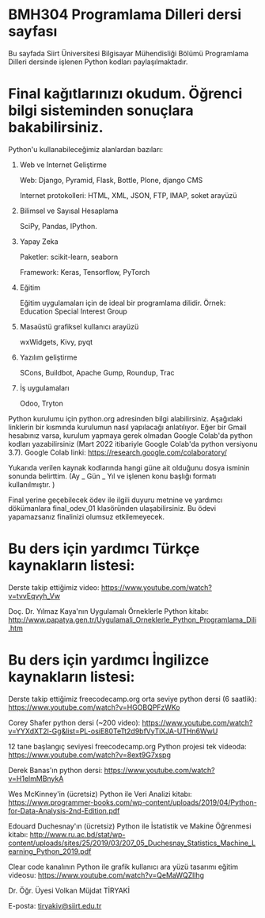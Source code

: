 # BMH304 Programlama Dilleri dersi sayfası

Bu sayfada Siirt Üniversitesi Bilgisayar Mühendisliği Bölümü Programlama Dilleri dersinde işlenen Python kodları paylaşılmaktadır.

# Final kağıtlarınızı okudum. Öğrenci bilgi sisteminden sonuçlara bakabilirsiniz.

Python'u kullanabileceğimiz alanlardan bazıları:

1) Web ve Internet Geliştirme

    Web: Django, Pyramid, Flask, Bottle, Plone, django CMS

    Internet protokolleri: HTML, XML, JSON, FTP, IMAP, soket arayüzü

2) Bilimsel ve Sayısal Hesaplama

    SciPy, Pandas, IPython.

3) Yapay Zeka

    Paketler: scikit-learn, seaborn

    Framework: Keras, Tensorflow, PyTorch

4) Eğitim

    Eğitim uygulamaları için de ideal bir programlama dilidir. Örnek: Education Special Interest Group

5) Masaüstü grafiksel kullanıcı arayüzü

    wxWidgets, Kivy, pyqt

6) Yazılım geliştirme

    SCons, Buildbot, Apache Gump, Roundup, Trac

7) İş uygulamaları

    Odoo, Tryton

Python kurulumu için python.org adresinden bilgi alabilirsiniz. Aşağıdaki linklerin bir kısmında kurulumun nasıl yapılacağı anlatılıyor. Eğer bir Gmail hesabınız varsa, kurulum yapmaya gerek olmadan Google Colab'da python kodları yazabilirsiniz (Mart 2022 itibariyle Google Colab'da python versiyonu 3.7). Google Colab linki: https://research.google.com/colaboratory/

Yukarıda verilen kaynak kodlarında hangi güne ait olduğunu dosya isminin sonunda belirttim. (Ay _ Gün _ Yıl ve işlenen konu başlığı formatı kullanılmıştır. )

Final yerine geçebilecek ödev ile ilgili duyuru metnine ve yardımcı dökümanlara final_odev_01 klasöründen ulaşabilirsiniz. Bu ödevi yapamazsanız finalinizi olumsuz etkilemeyecek. 

# Bu ders için yardımcı Türkçe kaynakların listesi:

Derste takip ettiğimiz video:  https://www.youtube.com/watch?v=tvvEqvyh_Vw

Doç. Dr. Yılmaz Kaya'nın Uygulamalı Örneklerle Python kitabı: http://www.papatya.gen.tr/Uygulamali_Orneklerle_Python_Programlama_Dili.htm

# Bu ders için yardımcı İngilizce kaynakların listesi:

Derste takip ettiğimiz freecodecamp.org orta seviye python dersi (6 saatlik): https://www.youtube.com/watch?v=HGOBQPFzWKo 

Corey Shafer python dersi (~200 video): https://www.youtube.com/watch?v=YYXdXT2l-Gg&list=PL-osiE80TeTt2d9bfVyTiXJA-UTHn6WwU

12 tane başlangıç seviyesi freecodecamp.org Python projesi tek videoda:  https://www.youtube.com/watch?v=8ext9G7xspg

Derek Banas'ın python dersi:  https://www.youtube.com/watch?v=H1elmMBnykA

Wes McKinney'in (ücretsiz) Python ile Veri Analizi kitabı: https://www.programmer-books.com/wp-content/uploads/2019/04/Python-for-Data-Analysis-2nd-Edition.pdf

Edouard Duchesnay'ın (ücretsiz) Python ile İstatistik ve Makine Öğrenmesi kitabı: http://www.ru.ac.bd/stat/wp-content/uploads/sites/25/2019/03/207_05_Duchesnay_Statistics_Machine_Learning_Python_2019.pdf 

Clear code kanalının Python ile grafik kullanıcı ara yüzü tasarımı eğitim videosu: https://www.youtube.com/watch?v=QeMaWQZllhg

Dr. Öğr. Üyesi Volkan Müjdat TİRYAKİ

E-posta: tiryakiv@siirt.edu.tr
